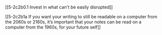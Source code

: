 [[5-2c2b0.1 Invest in what can't be easily disrupted]]

[[5-2c2b1a If you want your writing to still be readable on a computer from the 2060s or 2160s, it’s important that your notes can be read on a computer from the 1960s, for your future self]]